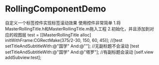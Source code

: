 # RollingComponentDemo
自定义一个标签控件实现标签滚动效果
使用控件非常简单
1.将MasterRollingTitle.h和MasterRollingTitle.m拖入工程
2.初始化，并且添加到对应的视图层
    test = [[MasterRollingTitle alloc] initWithFrame:CGRectMake(375/2-30, 150, 60, 45)];
    //[test setTitleAndSubtitleWith:@"国学" And:@""];      //无副标题不会滚动
    [test setTitleAndSubtitleWith:@"国学" And:@"塔罗"];    //有副标题会滚动
    [self.view addSubview:test];

